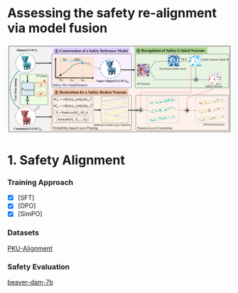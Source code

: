 # Assessing the safety re-alignment via model fusion 
![image](overview.png)

# 1. Safety Alignment
### Training Approach
- [x] [SFT]
- [x] [DPO]
- [x] [SimPO]

### Datasets
[PKU-Alignment](https://huggingface.co/PKU-Alignment)

### Safety Evaluation
[beaver-dam-7b](https://huggingface.co/PKU-Alignment/beaver-dam-7b)


# # 